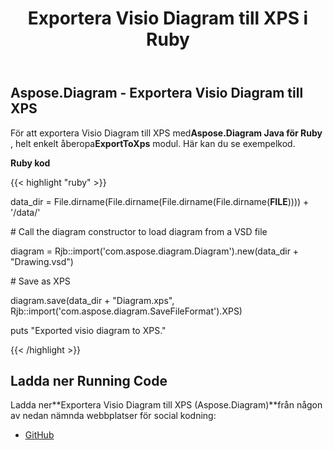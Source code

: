 ﻿---
title: Exportera Visio Diagram till XPS i Ruby
type: docs
weight: 80
url: /sv/java/export-visio-diagram-to-xps-in-ruby/
---
## **Aspose.Diagram - Exportera Visio Diagram till XPS**
För att exportera Visio Diagram till XPS med**Aspose.Diagram Java för Ruby** , helt enkelt åberopa**ExportToXps** modul. Här kan du se exempelkod.

**Ruby kod**

{{< highlight "ruby" >}}

 data_dir = File.dirname(File.dirname(File.dirname(File.dirname(__FILE__)))) + '/data/'

\# Call the diagram constructor to load diagram from a VSD file

diagram = Rjb::import('com.aspose.diagram.Diagram').new(data_dir + "Drawing.vsd")

\# Save as XPS

diagram.save(data_dir + "Diagram.xps", Rjb::import('com.aspose.diagram.SaveFileFormat').XPS)

puts "Exported visio diagram to XPS."

{{< /highlight >}}
## **Ladda ner Running Code**
 Ladda ner**Exportera Visio Diagram till XPS (Aspose.Diagram)**från någon av nedan nämnda webbplatser för social kodning:

- [GitHub](https://github.com/asposediagram/Aspose.Diagram-for-Java/blob/master/Plugins/Aspose_Diagram_Java_for_Ruby/lib/asposediagramjava/Export/exporttoxps.rb)
